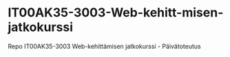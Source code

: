 # IT00AK35-3003-Web-kehitt-misen-jatkokurssi
Repo  IT00AK35-3003 Web-kehittämisen jatkokurssi - Päivätoteutus
